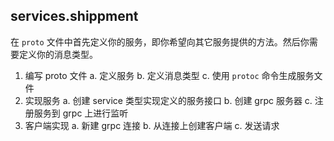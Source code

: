 ## services.shippment
在 `proto` 文件中首先定义你的服务，即你希望向其它服务提供的方法。然后你需要定义你的消息类型。

1. 编写 proto 文件
    a. 定义服务
    b. 定义消息类型
    c. 使用 `protoc` 命令生成服务文件
2. 实现服务
    a. 创建 service 类型实现定义的服务接口
    b. 创建 grpc 服务器
    c. 注册服务到 grpc 上进行监听 
3. 客户端实现
    a. 新建 grpc 连接
    b. 从连接上创建客户端
    c. 发送请求 

